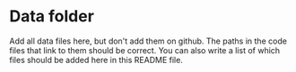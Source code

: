 # Data folder
Add all data files here, but don't add them on github. The paths in the code files that link to them should be correct. 
You can also write a list of which files should be added here in this README file.